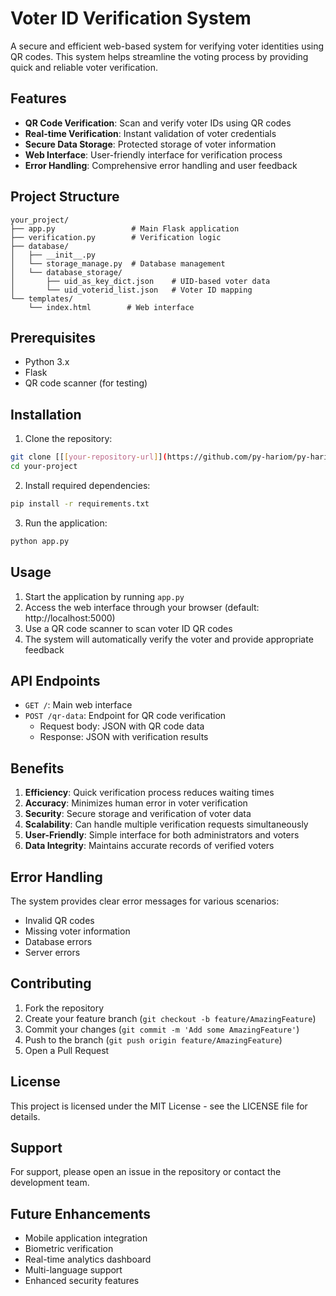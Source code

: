 # Voter ID Verification System

A secure and efficient web-based system for verifying voter identities using QR codes. This system helps streamline the voting process by providing quick and reliable voter verification.

## Features

- **QR Code Verification**: Scan and verify voter IDs using QR codes
- **Real-time Verification**: Instant validation of voter credentials
- **Secure Data Storage**: Protected storage of voter information
- **Web Interface**: User-friendly interface for verification process
- **Error Handling**: Comprehensive error handling and user feedback

## Project Structure

```
your_project/
├── app.py                 # Main Flask application
├── verification.py        # Verification logic
├── database/
│   ├── __init__.py
│   └── storage_manage.py  # Database management
│   └── database_storage/
│       ├── uid_as_key_dict.json    # UID-based voter data
│       └── uid_voterid_list.json   # Voter ID mapping
└── templates/
    └── index.html        # Web interface
```

## Prerequisites

- Python 3.x
- Flask
- QR code scanner (for testing)

## Installation

1. Clone the repository:
```bash
git clone [[[your-repository-url]](https://github.com/py-hariom/py-hariom)](https://github.com/tripoora/Voter-ID-Verify.git)
cd your-project
```

2. Install required dependencies:
```bash
pip install -r requirements.txt
```

3. Run the application:
```bash
python app.py
```

## Usage

1. Start the application by running `app.py`
2. Access the web interface through your browser (default: http://localhost:5000)
3. Use a QR code scanner to scan voter ID QR codes
4. The system will automatically verify the voter and provide appropriate feedback

## API Endpoints

- `GET /`: Main web interface
- `POST /qr-data`: Endpoint for QR code verification
  - Request body: JSON with QR code data
  - Response: JSON with verification results

## Benefits

1. **Efficiency**: Quick verification process reduces waiting times
2. **Accuracy**: Minimizes human error in voter verification
3. **Security**: Secure storage and verification of voter data
4. **Scalability**: Can handle multiple verification requests simultaneously
5. **User-Friendly**: Simple interface for both administrators and voters
6. **Data Integrity**: Maintains accurate records of verified voters

## Error Handling

The system provides clear error messages for various scenarios:
- Invalid QR codes
- Missing voter information
- Database errors
- Server errors

## Contributing

1. Fork the repository
2. Create your feature branch (`git checkout -b feature/AmazingFeature`)
3. Commit your changes (`git commit -m 'Add some AmazingFeature'`)
4. Push to the branch (`git push origin feature/AmazingFeature`)
5. Open a Pull Request

## License

This project is licensed under the MIT License - see the LICENSE file for details.

## Support

For support, please open an issue in the repository or contact the development team.

## Future Enhancements

- Mobile application integration
- Biometric verification
- Real-time analytics dashboard
- Multi-language support
- Enhanced security features
